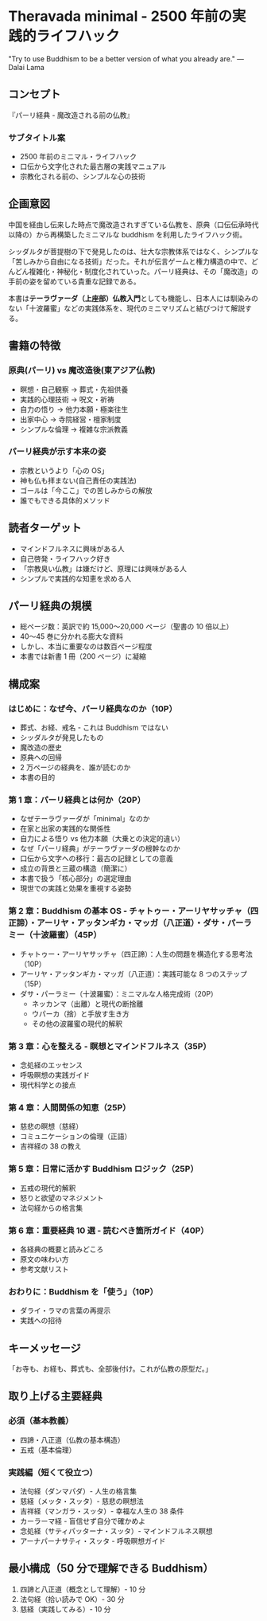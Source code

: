 # Theravada minimal - 2500 年前の実践的ライフハック

"Try to use Buddhism to be a better version of what you already are." — Dalai Lama

## コンセプト

『パーリ経典 - 魔改造される前の仏教』

### サブタイトル案

- 2500 年前のミニマル・ライフハック
- 口伝から文字化された最古層の実践マニュアル
- 宗教化される前の、シンプルな心の技術

## 企画意図

中国を経由し伝来した時点で魔改造されすぎている仏教を、原典（口伝伝承時代以降の）から再構築したミニマルな buddhism を利用したライフハック術。

シッダルタが菩提樹の下で発見したのは、壮大な宗教体系ではなく、シンプルな「苦しみから自由になる技術」だった。それが伝言ゲームと権力構造の中で、どんどん複雑化・神秘化・制度化されていった。パーリ経典は、その「魔改造」の手前の姿を留めている貴重な記録である。

本書は**テーラヴァーダ（上座部）仏教入門**としても機能し、日本人には馴染みのない「十波羅蜜」などの実践体系を、現代のミニマリズムと結びつけて解説する。

## 書籍の特徴

### 原典(パーリ) vs 魔改造後(東アジア仏教)

- 瞑想・自己観察 → 葬式・先祖供養
- 実践的心理技術 → 呪文・祈祷
- 自力の悟り → 他力本願・極楽往生
- 出家中心 → 寺院経営・檀家制度
- シンプルな倫理 → 複雑な宗派教義

### パーリ経典が示す本来の姿

- 宗教というより「心の OS」
- 神も仏も拝まない(自己責任の実践法)
- ゴールは「今ここ」での苦しみからの解放
- 誰でもできる具体的メソッド

## 読者ターゲット

- マインドフルネスに興味がある人
- 自己啓発・ライフハック好き
- 「宗教臭い仏教」は嫌だけど、原理には興味がある人
- シンプルで実践的な知恵を求める人

## パーリ経典の規模

- 総ページ数：英訳で約 15,000〜20,000 ページ（聖書の 10 倍以上）
- 40〜45 巻に分かれる膨大な資料
- しかし、本当に重要なのは数百ページ程度
- 本書では新書 1 冊（200 ページ）に凝縮

## 構成案

### はじめに：なぜ今、パーリ経典なのか（10P）

- 葬式、お経、戒名 - これは Buddhism ではない
- シッダルタが発見したもの
- 魔改造の歴史
- 原典への回帰
- 2 万ページの経典を、誰が読むのか
- 本書の目的

### 第 1 章：パーリ経典とは何か（20P）

- なぜテーラヴァーダが「minimal」なのか
- 在家と出家の実践的な関係性
- 自力による悟り vs 他力本願（大乗との決定的違い）
- なぜ「パーリ経典」がテーラヴァーダの根幹なのか
- 口伝から文字への移行：最古の記録としての意義
- 成立の背景と三蔵の構造（簡潔に）
- 本書で扱う「核心部分」の選定理由
- 現世での実践と効果を重視する姿勢

### 第 2 章：Buddhism の基本 OS - チャトゥー・アーリヤサッチャ（四正諦）・アーリヤ・アッタンギカ・マッガ（八正道）・ダサ・パーラミー（十波羅蜜）（45P）

- チャトゥー・アーリヤサッチャ（四正諦）：人生の問題を構造化する思考法（10P）
- アーリヤ・アッタンギカ・マッガ（八正道）：実践可能な 8 つのステップ（15P）
- ダサ・パーラミー（十波羅蜜）：ミニマルな人格完成術（20P）
  - ネッカンマ（出離）と現代の断捨離
  - ウパーカ（捨）と手放す生き方
  - その他の波羅蜜の現代的解釈

### 第 3 章：心を整える - 瞑想とマインドフルネス（35P）

- 念処経のエッセンス
- 呼吸瞑想の実践ガイド
- 現代科学との接点

### 第 4 章：人間関係の知恵（25P）

- 慈悲の瞑想（慈経）
- コミュニケーションの倫理（正語）
- 吉祥経の 38 の教え

### 第 5 章：日常に活かす Buddhism ロジック（25P）

- 五戒の現代的解釈
- 怒りと欲望のマネジメント
- 法句経からの格言集

### 第 6 章：重要経典 10 選 - 読むべき箇所ガイド（40P）

- 各経典の概要と読みどころ
- 原文の味わい方
- 参考文献リスト

### おわりに：Buddhism を「使う」（10P）

- ダライ・ラマの言葉の再提示
- 実践への招待

## キーメッセージ

「お寺も、お経も、葬式も、全部後付け。これが仏教の原型だ。」

## 取り上げる主要経典

### 必須（基本教義）

- 四諦・八正道（仏教の基本構造）
- 五戒（基本倫理）

### 実践編（短くて役立つ）

- 法句経（ダンマパダ）- 人生の格言集
- 慈経（メッタ・スッタ）- 慈悲の瞑想法
- 吉祥経（マンガラ・スッタ）- 幸福な人生の 38 条件
- カーラーマ経 - 盲信せず自分で確かめよ
- 念処経（サティパッターナ・スッタ）- マインドフルネス瞑想
- アーナパーナサティ・スッタ - 呼吸瞑想ガイド

## 最小構成（50 分で理解できる Buddhism）

1. 四諦と八正道（概念として理解）- 10 分
2. 法句経（拾い読みで OK）- 30 分
3. 慈経（実践してみる）- 10 分
